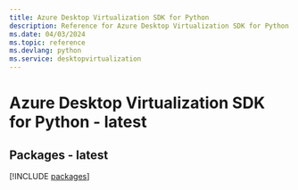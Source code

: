 ```yaml
---
title: Azure Desktop Virtualization SDK for Python
description: Reference for Azure Desktop Virtualization SDK for Python
ms.date: 04/03/2024
ms.topic: reference
ms.devlang: python
ms.service: desktopvirtualization
---
```

# Azure Desktop Virtualization SDK for Python - latest
## Packages - latest
[!INCLUDE [packages](desktop-virtualization-index.md)]
